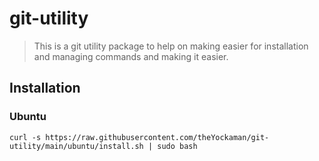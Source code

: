 # git-utility
> This is a git utility package to help on making easier for installation and managing commands and making it easier.

## Installation 


### Ubuntu
```
curl -s https://raw.githubusercontent.com/theYockaman/git-utility/main/ubuntu/install.sh | sudo bash
```